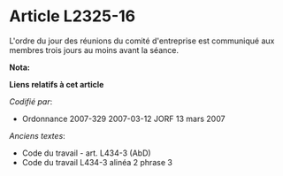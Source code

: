 # Article L2325-16

L'ordre du jour des réunions du comité d'entreprise est communiqué aux membres trois jours au moins avant la séance.

**Nota:**



**Liens relatifs à cet article**

_Codifié par_:

  - Ordonnance 2007-329 2007-03-12 JORF 13 mars 2007

_Anciens textes_:

  - Code du travail - art. L434-3 (AbD)
  - Code du travail L434-3 alinéa 2 phrase 3
